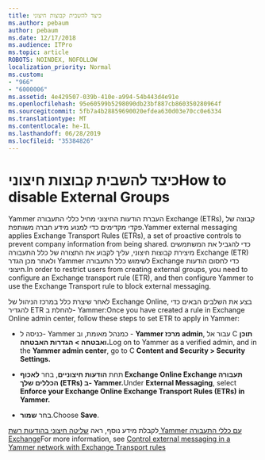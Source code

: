 ```yaml
---
title: כיצד להשבית קבוצות חיצוני
ms.author: pebaum
author: pebaum
ms.date: 12/17/2018
ms.audience: ITPro
ms.topic: article
ROBOTS: NOINDEX, NOFOLLOW
localization_priority: Normal
ms.custom:
- "966"
- "6000006"
ms.assetid: 4e429507-039b-410e-a994-54b443d4e91e
ms.openlocfilehash: 95e60599b5298090db23bf887cb860350280964f
ms.sourcegitcommit: 5fb7a4b28859690020efdea630d03e70cc0e6334
ms.translationtype: MT
ms.contentlocale: he-IL
ms.lasthandoff: 06/28/2019
ms.locfileid: "35384826"
---
```

# <a name="how-to-disable-external-groups"></a><span data-ttu-id="c70f6-102">כיצד להשבית קבוצות חיצוני</span><span class="sxs-lookup"><span data-stu-id="c70f6-102">How to disable External Groups</span></span>

<span data-ttu-id="c70f6-103">Yammer העברת הודעות החיצוני מחיל כללי התעבורה Exchange (ETRs), קבוצה של פקדי מקדימים כדי למנוע מידע חברה משותפת.</span><span class="sxs-lookup"><span data-stu-id="c70f6-103">Yammer external messaging applies Exchange Transport Rules (ETRs), a set of proactive controls to prevent company information from being shared.</span></span> <span data-ttu-id="c70f6-104">כדי להגביל את המשתמשים מיצירת קבוצות חיצוני, עליך לקבוע את התצורה של כלל התעבורה Exchange (ETR) ולאחר מכן הגדר Yammer לשימוש כלל התעבורה Exchange כדי לחסום הודעות חיצוני.</span><span class="sxs-lookup"><span data-stu-id="c70f6-104">In order to restrict users from creating external groups, you need to configure an Exchange transport rule (ETR), and then configure Yammer to use the Exchange Transport rule to block external messaging.</span></span>
  
<span data-ttu-id="c70f6-105">לאחר שיצרת כלל במרכז הניהול של Exchange Online, בצע את השלבים הבאים כדי להגדיר ETR להחלת ב- Yammer:</span><span class="sxs-lookup"><span data-stu-id="c70f6-105">Once you have created a rule in Exchange Online admin center, follow these steps to set ETR to apply in Yammer:</span></span>
  
- <span data-ttu-id="c70f6-106">כניסה ל- Yammer כמנהל מאומת, וב - **Yammer מרכז admin**, עבור אל C **תוכן ואבטחה \> הגדרות האבטחה.**</span><span class="sxs-lookup"><span data-stu-id="c70f6-106">Log on to Yammer as a verified admin, and in the **Yammer admin center**, go to C **Content and Security \> Security Settings.**</span></span>

- <span data-ttu-id="c70f6-107">תחת **הודעות חיצוניים**, בחר **לאכוף Exchange Online Exchange תעבורה הכללים שלך (ETRs) ב- Yammer.**</span><span class="sxs-lookup"><span data-stu-id="c70f6-107">Under **External Messaging**, select **Enforce your Exchange Online Exchange Transport Rules (ETRs) in Yammer.**</span></span>

- <span data-ttu-id="c70f6-108">בחר **שמור**.</span><span class="sxs-lookup"><span data-stu-id="c70f6-108">Choose **Save**.</span></span>

<span data-ttu-id="c70f6-109">לקבלת מידע נוסף, ראה [שליטה חיצוני בהודעות רשת Yammer עם כללי התעבורה Exchange](https://support.office.com/article/Control-external-messaging-in-a-Yammer-network-with-Exchange-Transport-Rules-f8fd6403-c8f3-4307-9230-65304d6000d9)</span><span class="sxs-lookup"><span data-stu-id="c70f6-109">For more information, see [Control external messaging in a Yammer network with Exchange Transport rules](https://support.office.com/article/Control-external-messaging-in-a-Yammer-network-with-Exchange-Transport-Rules-f8fd6403-c8f3-4307-9230-65304d6000d9)</span></span>
  